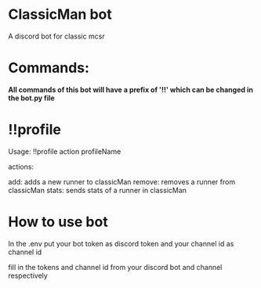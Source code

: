 # ClassicMan bot
A discord bot for classic mcsr

# **Commands:**

**All commands of this bot will have a prefix of '!!' which can be changed in the bot.py file**

# !!profile

Usage: !!profile action profileName

actions:

add: adds a new runner to classicMan
remove: removes a runner from classicMan
stats: sends stats of a runner in classicMan

# How to use bot

In the .env put your bot token as discord token and your channel id as channel id

fill in the tokens and channel id from your discord bot and channel respectively
